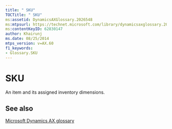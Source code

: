 ```yaml
---
title: " SKU"
TOCTitle: " SKU"
ms:assetid: DynamicsAXGlossary.2026548
ms:mtpsurl: https://technet.microsoft.com/library/dynamicsaxglossary.2026548(v=AX.60)
ms:contentKeyID: 62830147
author: Khairunj
ms.date: 08/25/2014
mtps_version: v=AX.60
f1_keywords:
- Glossary.SKU
---
```


# SKU

An item and its assigned inventory dimensions.

## See also

[Microsoft Dynamics AX glossary](glossary/microsoft-dynamics-ax-glossary.md)

  


